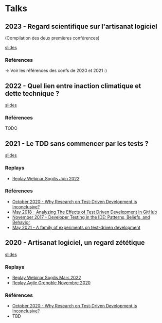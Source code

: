 

# Talks

## 2023 - Regard scientifique sur l'artisanat logiciel

(Compilation des deux premières conférences)

[slides](RegardScientifiquesurlartisanatlogiciel.pdf)

### Références

-> Voir les références des confs de 2020 et 2021 :)


## 2022 - Quel lien entre inaction climatique et dette technique ?

[slides](Quellienentreinactionclimatiqueetdettetechnique.pdf)

### Références

TODO


## 2021 - Le TDD sans commencer par les tests ?

[slides](tdd_sans_commencer_par_les_tests.pdf)

### Replays

- [Replay Webinar Sogilis Juin 2022](https://www.youtube.com/watch?v=Ddarw3wUXQY)

### Références

- [October 2020 - Why Research on Test-Driven Development is Inconclusive?](https://arxiv.org/pdf/2007.09863.pdf)
- [May 2018 - Analyzing The Effects of Test Driven Development In
GitHub](https://softwareprocess.es/pubs/borle2017EMSE-TDD.pdf)
- [November 2017 - Developer Testing in the IDE: Patterns, Beliefs, and Behavior](https://gousios.org/pub/developer-testing-in-IDE.pdf)
- [May 2021 - A family of experiments on test-driven development](https://www.researchgate.net/profile/Vladimir-Mandic-2/publication/346302627_A_Family_of_Experiments_on_Test-Driven_Development/links/5fc13ead299bf104cf86bd4d/A-Family-of-Experiments-on-Test-Driven-Development.pdf?origin=publication_detail)

## 2020 - Artisanat logiciel, un regard zététique

[slides](victor_lambret_artisanat_logiciel_un_regard_zetetique.pdf)

### Replays

- [Replay Webinar Sogilis Mars 2022](https://www.youtube.com/watch?v=nlmyS_6bSfM)
- [Replay Agile Grenoble Novembre 2020](https://www.youtube.com/watch?v=xE-8-WSHjC8)

### Références

- [October 2020 - Why Research on Test-Driven Development is Inconclusive?](https://arxiv.org/pdf/2007.09863.pdf)
- TBD



